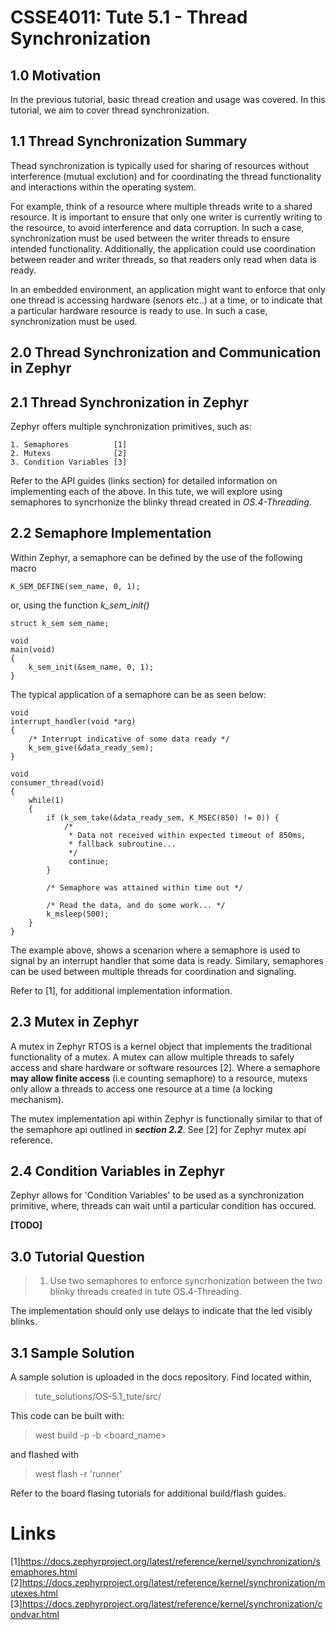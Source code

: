 # CSSE4011: Tute 5.1 - Thread Synchronization 

## **1.0 Motivation**

In the previous tutorial, basic thread creation and usage was covered. In this tutorial, we aim to cover thread synchronization.


## 1.1 Thread Synchronization Summary

Thead synchronization is typically used for sharing of resources without interference (mutual exclution) and for coordinating the thread functionality and interactions within the operating system. 

For example, think of a resource where multiple threads write to a shared resource. It is important to ensure that only one writer is currently writing to the resource, to avoid interference and data corruption. In such a case, synchronization must be used between the writer threads to ensure intended functionality. Additionally, the application could use coordination between reader and writer threads, so that readers only read when data is ready. 

In an embedded environment, an application might want to enforce that only one thread is accessing hardware (senors etc..) at a time, or to indicate that a particular hardware resource is ready to use. In such a case, synchronization must be used. 

## **2.0 Thread Synchronization and Communication in Zephyr**

## 2.1 Thread Synchronization in Zephyr

Zephyr offers multiple synchronization primitives, such as:

    1. Semaphores          [1]
    2. Mutexs              [2]
    3. Condition Variables [3]


Refer to the API guides (links section) for detailed information on implementing each of the above. In this tute, we will explore using semaphores to syncrhonize the blinky thread created in *OS.4-Threading*. 

## 2.2 Semaphore Implementation

Within Zephyr, a semaphore can be defined by the use of the following macro

```
K_SEM_DEFINE(sem_name, 0, 1);
```

or, using the function  *k_sem_init()*

```
struct k_sem sem_name;

void
main(void)
{
    k_sem_init(&sem_name, 0, 1);
}
```

The typical application of a semaphore can be as seen below:

```
void
interrupt_handler(void *arg)
{
    /* Interrupt indicative of some data ready */
    k_sem_give(&data_ready_sem);
}

void
consumer_thread(void)
{
    while(1)
    {
        if (k_sem_take(&data_ready_sem, K_MSEC(850) != 0)) {
            /* 
             * Data not received within expected timeout of 850ms, 
             * fallback subroutine...
             */
             continue;
        }

        /* Semaphore was attained within time out */

        /* Read the data, and do some work... */
        k_msleep(500);
    }
}
```
The example above, shows a scenarion where a semaphore is used to signal by an interrupt handler that some data is ready. Similary, semaphores can be used between multiple threads for coordination and signaling. 

Refer to [1], for additional implementation information. 

## 2.3 Mutex in Zephyr

A mutex in Zephyr RTOS is a kernel object that implements the traditional functionality of a mutex. A mutex can allow multiple threads to safely access and share hardware or software resources [2]. Where a semaphore **may allow finite access** (i.e counting semaphore) to a resource, mutexs only allow a threads to access one resource at a time (a locking mechanism). 

The mutex implementation api within Zephyr is functionally similar to that of the semaphore api outlined in ***section 2.2***. See [2] for Zephyr mutex api reference.

## 2.4 Condition Variables in Zephyr

Zephyr allows for 'Condition Variables' to be used as a synchronization primitive, where, threads can wait until a particular condition has occured. 

**[TODO]**

## **3.0 Tutorial Question**

> 1. Use two semaphores to enforce syncrhonization between the two blinky threads created in tute OS.4-Threading.

The implementation should only use delays to indicate that the led visibly blinks. 

## **3.1 Sample Solution**

A sample solution is uploaded in the docs repository. Find located within,

> tute_solutions/OS-5.1_tute/src/

This code can be built with:

> west build -p -b <board_name>

and flashed with

> west flash -r 'runner'

Refer to the board flasing tutorials for additional build/flash guides.

# Links

[1]https://docs.zephyrproject.org/latest/reference/kernel/synchronization/semaphores.html
[2]https://docs.zephyrproject.org/latest/reference/kernel/synchronization/mutexes.html
[3]https://docs.zephyrproject.org/latest/reference/kernel/synchronization/condvar.html
